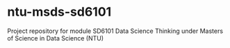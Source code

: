 # ntu-msds-sd6101
Project repository for module SD6101 Data Science Thinking under Masters of Science in Data Science (NTU)
